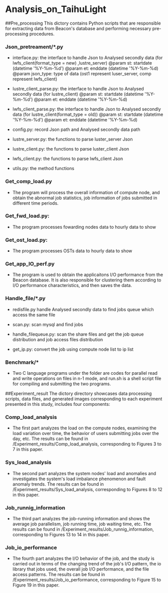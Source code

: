 # Analysis_on_TaihuLight
##Pre_processing
This dictory contains Python scripts that are responsible for extracting data from Beacon's database and performing necessary pre-processing procedures.

### Json_pretreament/*.py
 - interface.py:
    the interface to handle Json to Analysed secondly data (for lwfs_client(format_type = new) ,lustre_server)
    @param st: startdate (datetime '%Y-%m-%d')
    @param et: enddate (datetime '%Y-%m-%d)
    @param json_type: type of data (ost1 represent luser_server, comp represent lwfs_client)

 - lustre_client_parse.py:
    the interface to handle Json to Analysed secondly data (for lustre_client)
    @param st: startdate (datetime '%Y-%m-%d')
    @param et: enddate (datetime '%Y-%m-%d)

 - lwfs_client_parse.py:
    the interface to handle Json to Analysed secondly data (for lustre_client(format_type = old))
    @param st: startdate (datetime '%Y-%m-%d')
    @param et: enddate (datetime '%Y-%m-%d)

 - config.py:
    record Json path and Analysed secondly data path

 - lustre_server.py:
    the functions to parse luster_server Json

 - lustre_client.py:
    the functions to parse luster_client Json

 - lwfs_client.py:
    the functions to parse lwfs_client Json

 - utils.py:
    the method functions

### Get_comp_load.py
 - The program will process the overall information of compute node, and obtain the abnormal job statistics, job information of jobs submitted in different time periods.

### Get_fwd_load.py:
 - The program processes fowarding nodes data to hourly data to show

### Get_ost_load.py:
 - The program processes OSTs data to hourly data to show

### Get_app_IO_perf.py
 - The program is used to obtain the applicaitons I/O performance from the Beacon database. It is also responsible for clustering them according to I/O performance characteristics, and then saves the data.

### Handle_file/*.py
 - redisfile.py
    handle Analysed secondly data to find jobs queue which access the same file

 - scan.py:
    scan mysql and find jobs

 - handle_filequeue.py:
    scan the share files and get the job queue distribution and job access files distribution

 - get_ip.py:
    convert the job using compute node list to ip list

### Benchmark/*
 - Two C language programs under the folder are codes for parallel read and write operations on files in n-1 mode, and run.sh is a shell script file for compiling and submitting the two programs.

##Experiment_result
The dictory directory showcases data processing scripts, data files, and generated images corresponding to each experiment presented in this study, includes four components:

### Comp_load_analysis
 - The first part analyzes the load on the compute nodes, examining the load variation over time, the behavior of users submitting jobs over the day, etc. The results can be found in /Experiment_results/Comp_load_analysis, corresponding to Figures 3 to 7 in this paper.

### Sys_load_analysis
 - The second part analyzes the system nodes' load and anomalies and investigates the system's load imbalance phenomenon and fault anomaly trends. The results can be found in /Experiment_results/Sys_load_analysis, corresponding to Figures 8 to 12 in this paper.

### Job_runnig_information
 - The third part analyzes the job-running information and shows the average job parallelism, job running time, job waiting time, etc. The results can be found in /Experiment_results/Job_runnig_information, corresponding to Figures 13 to 14 in this paper.

### Job_io_performance
 - The fourth part analyzes the I/O behavior of the job, and the study is carried out in terms of the changing trend of the job's I/O pattern, the io library that jobs used, the overall job I/O performance, and the file access patterns. The results can be found in /Experiment_results/Job_io_performance, corresponding to Figure 15 to Figure 19 in this paper.
